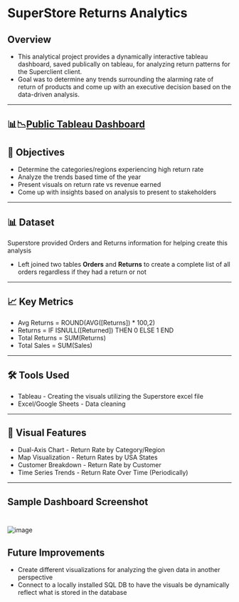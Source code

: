 # SuperStore Returns Analytics

## Overview
* This analytical project provides a dynamically interactive tableau dashboard, saved publically on tableau, for analyzing return patterns for the Superclient client.
* Goal was to determine any trends surrounding the alarming rate of return of products and come up with an executive decision based on the data-driven analysis.
---
📊📉[Public Tableau Dashboard](https://public.tableau.com/app/profile/yuriy.dashevskiy/viz/Yuriy_Dashevskiy_Superstore_Project_Tripleten_Sprint_5/Superstore_Dashboard)
---
## 🎯 Objectives <br/>
* Determine the categories/regions experiencing high return rate
* Analyze the trends based time of the year
* Present visuals on return rate vs revenue earned
* Come up with insights based on analysis to present to stakeholders
---
## 📊 Dataset <br/>
Superstore provided Orders and Returns information for helping create this analysis
* Left joined two tables <b>Orders</b> and <b>Returns</b> to create a complete list of all orders regardless if they had a return or not
---
## 📈 Key Metrics <br/>
* Avg Returns = ROUND(AVG([Returns]) * 100,2)
* Returns = IF ISNULL([Returned]) THEN 0 ELSE 1 END
* Total Returns = SUM(Returns)
* Total Sales = SUM(Sales)
---
## 🛠️ Tools Used <br/>
* Tableau - Creating the visuals utilizing the Superstore excel file
* Excel/Google Sheets - Data cleaning
---
## 📌 Visual Features <br/>
* Dual-Axis Chart - Return Rate by Category/Region
* Map Visualization - Return Rates by USA States
* Customer Breakdown - Return Rate by Customer
* Time Series Trends - Return Rate Over Time (Periodically)
---
## Sample Dashboard Screenshot <br/> <br/>
![image](https://github.com/user-attachments/assets/24f0c3a1-e225-43c9-a98a-272e1fbc6d99)

## Future Improvements
* Create different visualizations for analyzing the given data in another perspective
* Connect to a locally installed SQL DB to have the visuals be dynamically reflect what is stored in the database
